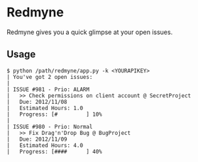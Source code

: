 Redmyne
=======

Redmyne gives you a quick glimpse at your open issues.

## Usage

```
$ python /path/redmyne/app.py -k <YOURAPIKEY>
| You've got 2 open issues:
|
| ISSUE #981 - Prio: ALARM
|   >> Check permissions on client account @ SecretProject
|   Due: 2012/11/08
|   Estimated Hours: 1.0
|   Progress: [#         ] 10%
|
| ISSUE #980 - Prio: Normal
|   >> Fix Drag'n'Drop Bug @ BugProject
|   Due: 2012/11/09
|   Estimated Hours: 4.0
|   Progress: [####      ] 40%
```
